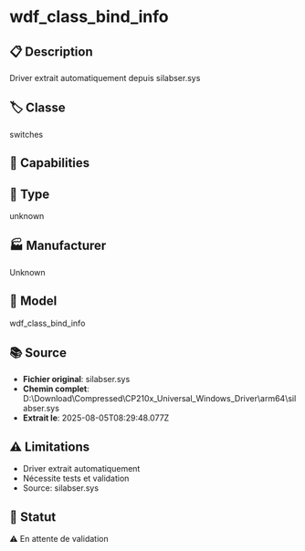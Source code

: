 # wdf_class_bind_info

## 📋 Description
Driver extrait automatiquement depuis silabser.sys

## 🏷️ Classe
switches

## 🔧 Capabilities


## 📡 Type
unknown

## 🏭 Manufacturer
Unknown

## 📱 Model
wdf_class_bind_info

## 📚 Source
- **Fichier original**: silabser.sys
- **Chemin complet**: D:\Download\Compressed\CP210x_Universal_Windows_Driver\arm64\silabser.sys
- **Extrait le**: 2025-08-05T08:29:48.077Z

## ⚠️ Limitations
- Driver extrait automatiquement
- Nécessite tests et validation
- Source: silabser.sys

## 🚀 Statut
⚠️ En attente de validation
